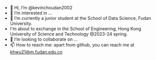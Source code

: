 - 👋 Hi, I’m @kevinchoudan2002
- 👀 I’m interested in ...
- 🌱 I’m currently a junior student at the School of Data Science, Fudan University.
- I'm about to exchange in the School of Engineering, Hong Kong University of Science and Technology @2023-24 spring.
- 💞️ I’m looking to collaborate on ...
- 📫 How to reach me: apart from github, you can reach me at khwu21@m.fudan.edu.cn

<!---
kevinchoudan2002/kevinchoudan2002 is a ✨ special ✨ repository because its `README.md` (this file) appears on your GitHub profile.
You can click the Preview link to take a look at your changes.
--->
